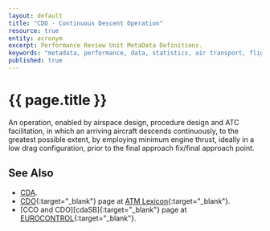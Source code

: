 ```yaml
---
layout: default
title: "CDO - Continuous Descent Operation"
resource: true
entity: acronym
excerpt: Performance Review Unit MetaData Definitions.
keywords: "metadata, performance, data, statistics, air transport, flights, europe, delay, safety"
published: true
---
```


# {{ page.title }}

An operation, enabled by airspace design, procedure design and ATC
facilitation, in which an arriving aircraft descends continuously,
to the greatest possible extent, by employing minimum engine thrust,
ideally in a low drag configuration, prior to the final
approach fix/final approach point.

## See Also

* [CDA][cda].
* [CDO][cdoLEXI]{:target="_blank"} page at [ATM Lexicon][lexi]{:target="_blank"}.
* [CCO and CDO][cdaSB]{:target="_blank"} page at [EUROCONTROL][ectrl]{:target="_blank"}.

[cda]: <{{ "/references/acronym/cda.html" | prepend: site.baseurl | prepend: site.url }}> ""


[cdoLEXI]: <https://ext.eurocontrol.int/lexicon/index.php/Continuous_descent_operation> "Continuous Descent Operation - ATM Lexicon"
[cdoECTRL]: <http://www.eurocontrol.int/service/continuous-climb-and-descend-operations> "CCO and CDO - EUROCONTROL"
[ectrl]: <https://www.eurocontrol.int/> "EUROCONTROL"
[lexi]: <https://ext.eurocontrol.int/lexicon/index.php/Main_Page> "ATM Lexicon"
